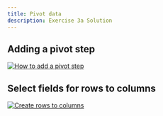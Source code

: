 ```yaml
---
title: Pivot data
description: Exercise 3a Solution
---
```

## Adding a pivot step
[![How to add a pivot step](/gifs/3.3a-pivotstep.gif)](/gifs/3.3a-pivotstep.gif)

## Select fields for rows to columns

[![Create rows to columns](/gifs/3.3a2-rowstocolumns.gif)](/gifs/3.3a2-rowstocolumns.gif)